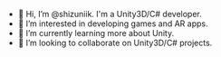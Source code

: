 - 👋 Hi, I’m @shizuniik. I'm a Unity3D/C# developer. 
- 👀 I’m interested in developing games and AR apps.  
- 🌱 I’m currently learning more about Unity. 
- 💞️ I’m looking to collaborate on Unity3D/C# projects. 
<!---- 📫 How to reach me ...--->

<!---
shizuniik/shizuniik is a ✨ special ✨ repository because its `README.md` (this file) appears on your GitHub profile.
You can click the Preview link to take a look at your changes.
--->
